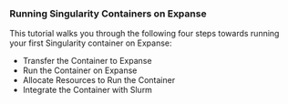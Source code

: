 ### Running Singularity Containers on Expanse

This tutorial walks you through the following four steps towards running
your first Singularity container on Expanse:

-   Transfer the Container to Expanse
-   Run the Container on Expanse
-   Allocate Resources to Run the Container
-   Integrate the Container with Slurm
